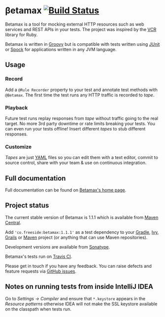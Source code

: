 # &beta;etamax [![Build Status](https://secure.travis-ci.org/robfletcher/betamax.png?branch=master)](http://travis-ci.org/robfletcher/betamax)

Betamax is a tool for mocking external HTTP resources such as web services and REST APIs in your tests. The project was inspired by the [VCR][vcr] library for Ruby.

Betamax is written in [Groovy][groovy] but is compatible with tests written using [JUnit][junit] or [Spock][spock] for applications written in any JVM language.

## Usage

### Record

Add a `@Rule Recorder` property to your test and annotate test methods with `@Betamax`. The first time the test runs any HTTP traffic is recorded to _tape_.

### Playback

Future test runs replay responses from _tape_ without traffic going to the real target. No more 3rd party downtime or rate limits breaking your tests. You can even run your tests offline! Insert different _tapes_ to stub different responses.

### Customize
_Tapes_ are just [YAML][yaml] files so you can edit them with a text editor, commit to source control, share with your team & use on continuous integration.

## Full documentation

Full documentation can be found on [Betamax's home page][home].

## Project status

The current stable version of Betamax is 1.1.1 which is available from [Maven Central][mavenrepo].

Add `'co.freeside:betamax:1.1.1'` as a test dependency to your [Gradle][gradle], [Ivy][ivy], [Grails][grails] or [Maven][maven] project (or anything that can use Maven repositories).

Development versions are available from [Sonatype][sonatype].

Betamax's tests run on [Travis CI][travis].

Please get in touch if you have any  feedback. You can raise defects and feature requests via [GitHub issues][issues].

[gradle]:http://gradle.org/
[grails]:http://grails.org/
[groovy]:http://groovy.codehaus.org/
[home]:http://freeside.co/betamax
[issues]:http://github.com/robfletcher/betamax/issues
[ivy]:http://ant.apache.org/ivy/
[junit]:http://junit.org/
[maven]:http://maven.apache.org/
[mavenrepo]:http://repo1.maven.org/maven2/co/freeside/betamax/
[sonatype]:https://oss.sonatype.org/content/groups/public/co/freeside/betamax/
[spock]:http://spockframework.org/
[travis]:http://travis-ci.org/robfletcher/betamax
[vcr]:http://relishapp.com/myronmarston/vcr
[yaml]:http://yaml.org/

## Notes on running tests from inside IntelliJ IDEA

Go to _Settings -> Compiler_ and ensure that `*.keystore` appears in the _Resource patterns_ otherwise IDEA will not
make the SSL keystore available on the classpath when tests run.